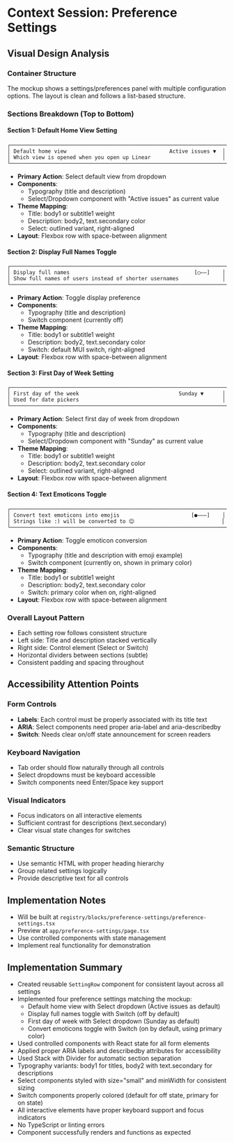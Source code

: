 # Context Session: Preference Settings

## Visual Design Analysis

### Container Structure

The mockup shows a settings/preferences panel with multiple configuration options. The layout is clean and follows a list-based structure.

### Sections Breakdown (Top to Bottom)

#### Section 1: Default Home View Setting

```
┌─────────────────────────────────────────────────────────────────────┐
│ Default home view                                 Active issues ▼  │
│ Which view is opened when you open up Linear                       │
└─────────────────────────────────────────────────────────────────────┘
```

- **Primary Action**: Select default view from dropdown
- **Components**:
  - Typography (title and description)
  - Select/Dropdown component with "Active issues" as current value
- **Theme Mapping**:
  - Title: body1 or subtitle1 weight
  - Description: body2, text.secondary color
  - Select: outlined variant, right-aligned
- **Layout**: Flexbox row with space-between alignment

#### Section 2: Display Full Names Toggle

```
┌─────────────────────────────────────────────────────────────────────┐
│ Display full names                                        [○——]    │
│ Show full names of users instead of shorter usernames              │
└─────────────────────────────────────────────────────────────────────┘
```

- **Primary Action**: Toggle display preference
- **Components**:
  - Typography (title and description)
  - Switch component (currently off)
- **Theme Mapping**:
  - Title: body1 or subtitle1 weight
  - Description: body2, text.secondary color
  - Switch: default MUI switch, right-aligned
- **Layout**: Flexbox row with space-between alignment

#### Section 3: First Day of Week Setting

```
┌─────────────────────────────────────────────────────────────────────┐
│ First day of the week                                Sunday ▼      │
│ Used for date pickers                                              │
└─────────────────────────────────────────────────────────────────────┘
```

- **Primary Action**: Select first day of week from dropdown
- **Components**:
  - Typography (title and description)
  - Select/Dropdown component with "Sunday" as current value
- **Theme Mapping**:
  - Title: body1 or subtitle1 weight
  - Description: body2, text.secondary color
  - Select: outlined variant, right-aligned
- **Layout**: Flexbox row with space-between alignment

#### Section 4: Text Emoticons Toggle

```
┌─────────────────────────────────────────────────────────────────────┐
│ Convert text emoticons into emojis                       [●———]    │
│ Strings like :) will be converted to 😊                            │
└─────────────────────────────────────────────────────────────────────┘
```

- **Primary Action**: Toggle emoticon conversion
- **Components**:
  - Typography (title and description with emoji example)
  - Switch component (currently on, shown in primary color)
- **Theme Mapping**:
  - Title: body1 or subtitle1 weight
  - Description: body2, text.secondary color
  - Switch: primary color when on, right-aligned
- **Layout**: Flexbox row with space-between alignment

### Overall Layout Pattern

- Each setting row follows consistent structure
- Left side: Title and description stacked vertically
- Right side: Control element (Select or Switch)
- Horizontal dividers between sections (subtle)
- Consistent padding and spacing throughout

## Accessibility Attention Points

### Form Controls

- **Labels**: Each control must be properly associated with its title text
- **ARIA**: Select components need proper aria-label and aria-describedby
- **Switch**: Needs clear on/off state announcement for screen readers

### Keyboard Navigation

- Tab order should flow naturally through all controls
- Select dropdowns must be keyboard accessible
- Switch components need Enter/Space key support

### Visual Indicators

- Focus indicators on all interactive elements
- Sufficient contrast for descriptions (text.secondary)
- Clear visual state changes for switches

### Semantic Structure

- Use semantic HTML with proper heading hierarchy
- Group related settings logically
- Provide descriptive text for all controls

## Implementation Notes

- Will be built at `registry/blocks/preference-settings/preference-settings.tsx`
- Preview at `app/preference-settings/page.tsx`
- Use controlled components with state management
- Implement real functionality for demonstration

## Implementation Summary

- Created reusable `SettingRow` component for consistent layout across all settings
- Implemented four preference settings matching the mockup:
  - Default home view with Select dropdown (Active issues as default)
  - Display full names toggle with Switch (off by default)
  - First day of week with Select dropdown (Sunday as default)
  - Convert emoticons toggle with Switch (on by default, using primary color)
- Used controlled components with React state for all form elements
- Applied proper ARIA labels and describedby attributes for accessibility
- Used Stack with Divider for automatic section separation
- Typography variants: body1 for titles, body2 with text.secondary for descriptions
- Select components styled with size="small" and minWidth for consistent sizing
- Switch components properly colored (default for off state, primary for on state)
- All interactive elements have proper keyboard support and focus indicators
- No TypeScript or linting errors
- Component successfully renders and functions as expected

